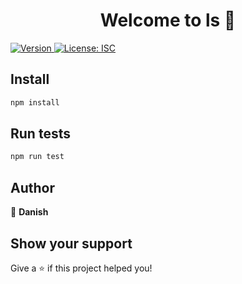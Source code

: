 <h1 align="center">Welcome to ls 👋</h1>
<p>
  <a href="https://www.npmjs.com/package/ls" target="_blank">
    <img alt="Version" src="https://img.shields.io/npm/v/ls.svg">
  </a>
  <a href="#" target="_blank">
    <img alt="License: ISC" src="https://img.shields.io/badge/License-ISC-yellow.svg" />
  </a>
</p>

## Install

```sh
npm install
```

## Run tests

```sh
npm run test
```

## Author

👤 **Danish**


## Show your support

Give a ⭐️ if this project helped you!